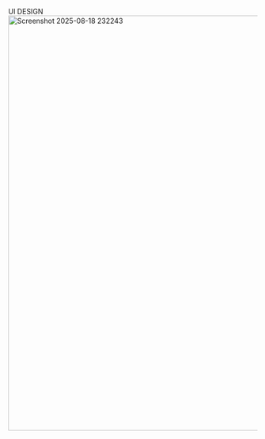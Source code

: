 UI DESIGN
<img width="1601" height="838" alt="Screenshot 2025-08-18 232243" src="https://github.com/user-attachments/assets/4dbd5fcb-b732-49fb-961d-61a1facc6640" />
